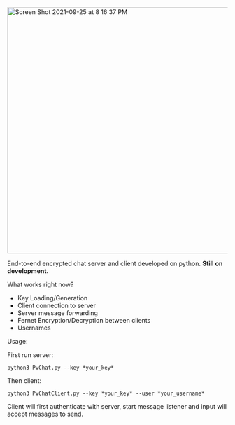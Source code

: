 <img width="563" alt="Screen Shot 2021-09-25 at 8 16 37 PM" src="https://user-images.githubusercontent.com/91101951/134792133-98802e96-f519-4d1c-8935-d884c124b6d2.png">

End-to-end encrypted chat server and client developed on python. **Still on development.**

What works right now?
* Key Loading/Generation
* Client connection to server
* Server message forwarding
* Fernet Encryption/Decryption between clients
* Usernames

Usage:

First run server:
```
python3 PvChat.py --key *your_key*
```

Then client:
```
python3 PvChatClient.py --key *your_key* --user *your_username*
```

Client will first authenticate with server, start message listener and input will accept messages to send.
